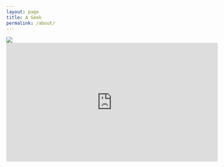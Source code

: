 ```yaml
---
layout: page
title: A Geek
permalink: /about/
---
```

<img src="http://www.igorstshirts.com/blog/conceptships/2017/george_hull/george_hull_17.jpg" />
<br>
<iframe width="560" height="315" src="https://www.youtube.com/embed/O_VzPDHxmUg?rel=0&amp;showinfo=0;autoplay=1" frameborder="0" allow="autoplay; encrypted-media" allowfullscreen>
</iframe>
